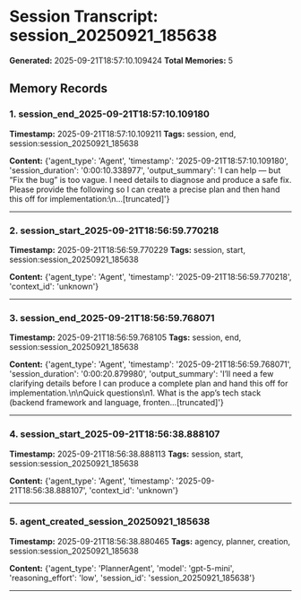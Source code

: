 # Session Transcript: session_20250921_185638

**Generated:** 2025-09-21T18:57:10.109424
**Total Memories:** 5

## Memory Records

### 1. session_end_2025-09-21T18:57:10.109180

**Timestamp:** 2025-09-21T18:57:10.109211
**Tags:** session, end, session:session_20250921_185638

**Content:** {'agent_type': 'Agent', 'timestamp': '2025-09-21T18:57:10.109180', 'session_duration': '0:00:10.338977', 'output_summary': 'I can help — but “Fix the bug” is too vague. I need details to diagnose and produce a safe fix. Please provide the following so I can create a precise plan and then hand this off for implementation:\n...[truncated]'}

---

### 2. session_start_2025-09-21T18:56:59.770218

**Timestamp:** 2025-09-21T18:56:59.770229
**Tags:** session, start, session:session_20250921_185638

**Content:** {'agent_type': 'Agent', 'timestamp': '2025-09-21T18:56:59.770218', 'context_id': 'unknown'}

---

### 3. session_end_2025-09-21T18:56:59.768071

**Timestamp:** 2025-09-21T18:56:59.768105
**Tags:** session, end, session:session_20250921_185638

**Content:** {'agent_type': 'Agent', 'timestamp': '2025-09-21T18:56:59.768071', 'session_duration': '0:00:20.879980', 'output_summary': 'I’ll need a few clarifying details before I can produce a complete plan and hand this off for implementation.\n\nQuick questions\n1. What is the app’s tech stack (backend framework and language, fronten...[truncated]'}

---

### 4. session_start_2025-09-21T18:56:38.888107

**Timestamp:** 2025-09-21T18:56:38.888113
**Tags:** session, start, session:session_20250921_185638

**Content:** {'agent_type': 'Agent', 'timestamp': '2025-09-21T18:56:38.888107', 'context_id': 'unknown'}

---

### 5. agent_created_session_20250921_185638

**Timestamp:** 2025-09-21T18:56:38.880465
**Tags:** agency, planner, creation, session:session_20250921_185638

**Content:** {'agent_type': 'PlannerAgent', 'model': 'gpt-5-mini', 'reasoning_effort': 'low', 'session_id': 'session_20250921_185638'}

---

